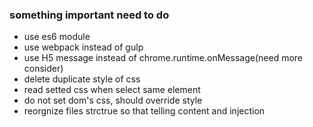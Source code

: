 ### something important need to do
 - use es6 module
 - use webpack instead of gulp
 - use H5 message instead of chrome.runtime.onMessage(need more consider)
 - delete duplicate style of css
 - read setted css when select same element
 - do not set dom's css, should override style
 - reorgnize files strctrue so that telling content and injection
